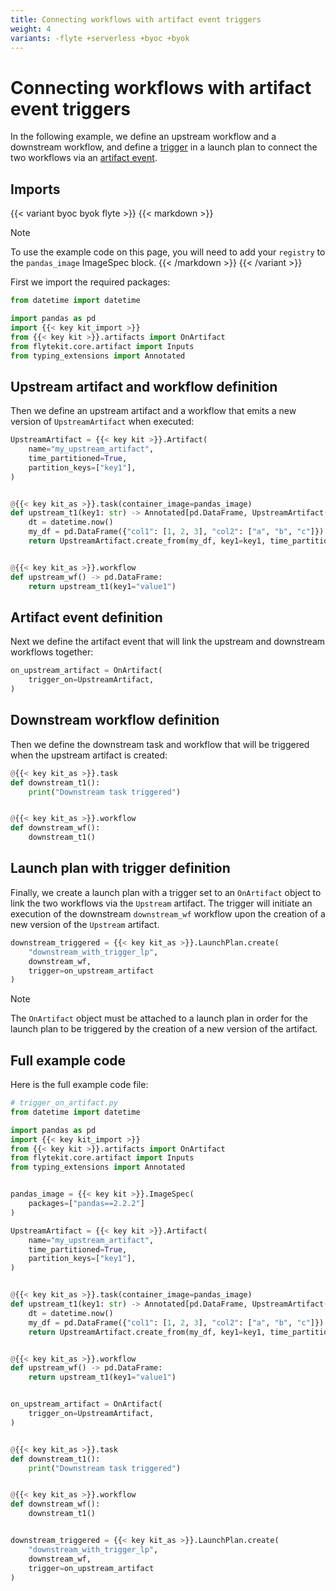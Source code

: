 ```yaml
---
title: Connecting workflows with artifact event triggers
weight: 4
variants: -flyte +serverless +byoc +byok
---
```


# Connecting workflows with artifact event triggers

In the following example, we define an upstream workflow and a downstream workflow, and define a [trigger](../launch-plans/reactive-workflows/) in a launch plan to connect the two workflows via an [artifact event](../launch-plans/reactive-workflows#artifact-events).


## Imports

{{< variant byoc byok flyte >}}
{{< markdown >}}
> [!NOTE]
> To use the example code on this page, you will need to add your `registry` to the `pandas_image` ImageSpec block.
{{< /markdown >}}
{{< /variant >}}

First we import the required packages:

```python
from datetime import datetime

import pandas as pd
import {{< key kit_import >}}
from {{< key kit >}}.artifacts import OnArtifact
from flytekit.core.artifact import Inputs
from typing_extensions import Annotated

```


## Upstream artifact and workflow definition

Then we define an upstream artifact and a workflow that emits a new version of `UpstreamArtifact` when executed:

```python
UpstreamArtifact = {{< key kit >}}.Artifact(
    name="my_upstream_artifact",
    time_partitioned=True,
    partition_keys=["key1"],
)


@{{< key kit_as >}}.task(container_image=pandas_image)
def upstream_t1(key1: str) -> Annotated[pd.DataFrame, UpstreamArtifact(key1=Inputs.key1)]:
    dt = datetime.now()
    my_df = pd.DataFrame({"col1": [1, 2, 3], "col2": ["a", "b", "c"]})
    return UpstreamArtifact.create_from(my_df, key1=key1, time_partition=dt)


@{{< key kit_as >}}.workflow
def upstream_wf() -> pd.DataFrame:
    return upstream_t1(key1="value1")
```


## Artifact event definition

Next we define the artifact event that will link the upstream and downstream workflows together:

```python
on_upstream_artifact = OnArtifact(
    trigger_on=UpstreamArtifact,
)
```

## Downstream workflow definition

Then we define the downstream task and workflow that will be triggered when the upstream artifact is created:

```python
@{{< key kit_as >}}.task
def downstream_t1():
    print("Downstream task triggered")


@{{< key kit_as >}}.workflow
def downstream_wf():
    downstream_t1()
```

## Launch plan with trigger definition

Finally, we create a launch plan with a trigger set to an `OnArtifact` object to link the two workflows via the `Upstream` artifact. The trigger will initiate an execution of the downstream `downstream_wf` workflow upon the creation of a new version of the `Upstream` artifact.

```python
downstream_triggered = {{< key kit_as >}}.LaunchPlan.create(
    "downstream_with_trigger_lp",
    downstream_wf,
    trigger=on_upstream_artifact
)
```

> [!NOTE]
> The `OnArtifact` object must be attached to a launch plan in order for the launch plan to be triggered by the creation of a new version of the artifact.

## Full example code

Here is the full example code file:

```python
# trigger_on_artifact.py
from datetime import datetime

import pandas as pd
import {{< key kit_import >}}
from {{< key kit >}}.artifacts import OnArtifact
from flytekit.core.artifact import Inputs
from typing_extensions import Annotated


pandas_image = {{< key kit >}}.ImageSpec(
    packages=["pandas==2.2.2"]
)

UpstreamArtifact = {{< key kit >}}.Artifact(
    name="my_upstream_artifact",
    time_partitioned=True,
    partition_keys=["key1"],
)


@{{< key kit_as >}}.task(container_image=pandas_image)
def upstream_t1(key1: str) -> Annotated[pd.DataFrame, UpstreamArtifact(key1=Inputs.key1)]:
    dt = datetime.now()
    my_df = pd.DataFrame({"col1": [1, 2, 3], "col2": ["a", "b", "c"]})
    return UpstreamArtifact.create_from(my_df, key1=key1, time_partition=dt)


@{{< key kit_as >}}.workflow
def upstream_wf() -> pd.DataFrame:
    return upstream_t1(key1="value1")


on_upstream_artifact = OnArtifact(
    trigger_on=UpstreamArtifact,
)


@{{< key kit_as >}}.task
def downstream_t1():
    print("Downstream task triggered")


@{{< key kit_as >}}.workflow
def downstream_wf():
    downstream_t1()


downstream_triggered = {{< key kit_as >}}.LaunchPlan.create(
    "downstream_with_trigger_lp",
    downstream_wf,
    trigger=on_upstream_artifact
)
```